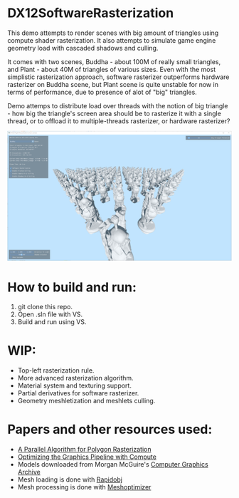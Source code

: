 # DX12SoftwareRasterization
This demo attempts to render scenes with big amount of triangles using compute shader rasterization. It also attempts to simulate game engine geometry load with cascaded shadows and culling.

It comes with two scenes, Buddha - about 100M of really small triangles, and Plant - about 40M of triangles of various sizes. Even with the most simplistic rasterization approach, software rasterizer outperforms hardware rasterizer on Buddha scene, but Plant scene is quite unstable for now in terms of performance, due to presence of alot of "big" triangles.

Demo attemps to distribute load over threads  with the notion of big triangle - how big the triangle's screen area should be to rasterize it with a single thread, or to offload it to multiple-threads rasterizer, or hardware rasterizer?

![Buddha scene](https://github.com/komputeshader/DX12SoftwareRasterization/blob/main/BuddhaScene.png)

# How to build and run:
1. git clone this repo.
2. Open .sln file with VS.
3. Build and run using VS.

# WIP:
* Top-left rasterization rule.
* More advanced rasterization algorithm.
* Material system and texturing support.
* Partial derivatives for software rasterizer.
* Geometry meshletization and meshlets culling.

# Papers and other resources used:
* [A Parallel Algorithm for Polygon Rasterization](https://www.cs.drexel.edu/~david/Classes/Papers/comp175-06-pineda.pdf)
* [Optimizing the Graphics Pipeline with Compute](https://frostbite-wp-prd.s3.amazonaws.com/wp-content/uploads/2016/03/29204330/GDC_2016_Compute.pdf)
* Models downloaded from Morgan McGuire's [Computer Graphics Archive](https://casual-effects.com/data)
* Mesh loading is done with [Rapidobj](https://github.com/guybrush77/rapidobj)
* Mesh processing is done with [Meshoptimizer](https://github.com/zeux/meshoptimizer)
